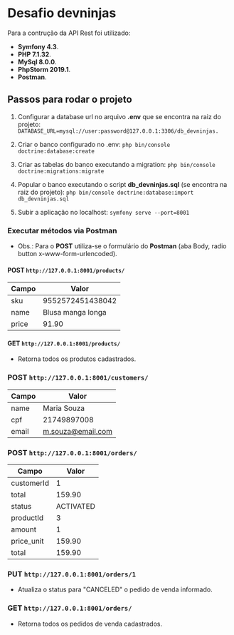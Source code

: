 # Desafio devninjas

Para a contrução da API Rest foi utilizado: 
- **Symfony 4.3**.
- **PHP 7.1.32**.
- **MySql 8.0.0**. 
- **PhpStorm 2019.1**.
- **Postman**.

## Passos para rodar o projeto

1.  Configurar a database url no arquivo **.env** que se encontra na raiz do projeto:
	`DATABASE_URL=mysql://user:password@127.0.0.1:3306/db_devninjas. ` 
2. Criar o banco configurado no .env:
	`php bin/console doctrine:database:create`
  
3. Criar as tabelas do banco executando a migration:
	`php bin/console doctrine:migrations:migrate`

4. Popular o banco executando o script **db_devninjas.sql** (se encontra na raiz do projeto):
	`php bin/console doctrine:database:import db_devninjas.sql`

4. Subir a aplicação no localhost:
	`symfony serve --port=8001`

### Executar métodos via Postman

- Obs.: Para o **POST** utiliza-se o formulário do **Postman** (aba Body, radio button x-www-form-urlencoded). 

#### POST `http://127.0.0.1:8001/products/`

| Campo       | Valor     |
|-------------|----------|
| sku          |  9552572451438042    |
| name        | Blusa manga longa   |
| price         | 91.90   |

#### GET `http://127.0.0.1:8001/products/`

- Retorna todos os produtos cadastrados.

### POST `http://127.0.0.1:8001/customers/`

| Campo       | Valor     |
|-------------|----------|
| name       | Maria Souza   |
| cpf          |  21749897008    |
| email         | m.souza@email.com    |

### POST `http://127.0.0.1:8001/orders/`

| Campo       | Valor     |
|-------------|----------|
| customerId       | 1   |
| total         |  159.90    |
| status         | ACTIVATED   |
| productId         | 3   |
| amount         | 1   |
| price_unit         | 159.90   |
| total         | 159.90   |

### PUT `http://127.0.0.1:8001/orders/1`

- Atualiza o status para "CANCELED" o pedido de venda informado.

### GET `http://127.0.0.1:8001/orders/`

- Retorna todos os pedidos de venda cadastrados.
